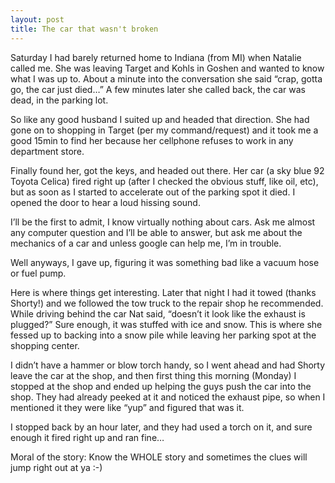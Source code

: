 ```yaml
---
layout: post
title: The car that wasn't broken
---
```


Saturday I had barely returned home to Indiana (from MI) when Natalie
called me. She was leaving Target and Kohls in Goshen and wanted to know
what I was up to. About a minute into the conversation she said “crap,
gotta go, the car just died…” A few minutes later she called back, the
car was dead, in the parking lot.

So like any good husband I suited up and headed that direction. She had
gone on to shopping in Target (per my command/request) and it took me a
good 15min to find her because her cellphone refuses to work in any
department store.

Finally found her, got the keys, and headed out there. Her car (a sky
blue 92 Toyota Celica) fired right up (after I checked the obvious
stuff, like oil, etc), but as soon as I started to accelerate out of the
parking spot it died. I opened the door to hear a loud hissing sound.

I’ll be the first to admit, I know virtually nothing about cars. Ask me
almost any computer question and I’ll be able to answer, but ask me
about the mechanics of a car and unless google can help me, I’m in
trouble.

Well anyways, I gave up, figuring it was something bad like a vacuum
hose or fuel pump.

Here is where things get interesting. Later that night I had it towed
(thanks Shorty!) and we followed the tow truck to the repair shop he
recommended. While driving behind the car Nat said, “doesn’t it look
like the exhaust is plugged?” Sure enough, it was stuffed with ice and
snow. This is where she fessed up to backing into a snow pile while
leaving her parking spot at the shopping center.

I didn’t have a hammer or blow torch handy, so I went ahead and had
Shorty leave the car at the shop, and then first thing this morning
(Monday) I stopped at the shop and ended up helping the guys push the
car into the shop. They had already peeked at it and noticed the exhaust
pipe, so when I mentioned it they were like “yup” and figured that was
it.

I stopped back by an hour later, and they had used a torch on it, and
sure enough it fired right up and ran fine…

Moral of the story: Know the <span class="caps"><span
class="caps">WHOLE</span></span> story and sometimes the clues will jump
right out at ya :-)
